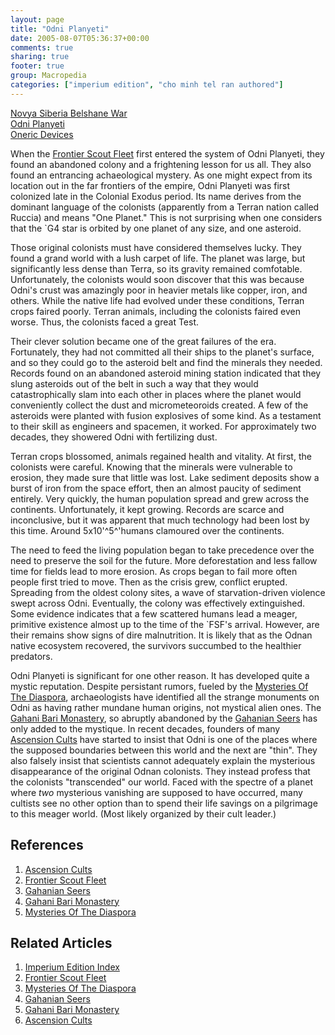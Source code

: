 ```yaml
---
layout: page
title: "Odni Planyeti"
date: 2005-08-07T05:36:37+00:00
comments: true
sharing: true
footer: true
group: Macropedia
categories: ["imperium edition", "cho minh tel ran authored"]
---
```


<div class='row'>
	<div class='col-md-4'><a href='/macropedia/novya-siberia-belshane-war'>Novya Siberia Belshane War</a></div>
	<div class='col-md-4'><a href='/macropedia/odni-planyeti'>Odni Planyeti</a></div>
	<div class='col-md-4'><a href='/macropedia/oneric-devices'>Oneric Devices</a></div>
</div>


When the [Frontier Scout Fleet](/macropedia/frontier-scout-fleet) first entered the system of Odni Planyeti, they found an abandoned colony and a frightening lesson for us all. They also found an entrancing achaeological mystery. As one might expect from its location out in the far frontiers of the empire, Odni Planyeti was first colonized late in the Colonial Exodus period. Its name derives from the dominant language of the colonists (apparently from a Terran nation called Ruccia) and means "One Planet." This is not surprising when one considers that the `G4 star is orbited by one planet of any size, and one asteroid.

Those original colonists must have considered themselves lucky. They found a grand world with a lush carpet of life. The planet was large, but significantly less dense than Terra, so its gravity remained comfotable. Unfortunately, the colonists would soon discover that this was because Odni's crust was amazingly poor in heavier metals like copper, iron, and others. While the native life had evolved under these conditions, Terran crops faired poorly. Terran animals, including the colonists faired even worse. Thus, the colonists faced a great Test. 

Their clever solution became one of the great failures of the era. Fortunately, they had not committed all their ships to the planet's surface, and so they could go to the asteroid belt and find the minerals they needed. Records found on an abandoned asteroid mining station indicated that they slung asteroids out of the belt in such a way that they would catastrophically slam into each other in places where the planet would conveniently collect the dust and micrometeoroids created. A few of the asteroids were planted with fusion explosives of some kind. As a testament to their skill as engineers and spacemen, it worked. For approximately two decades, they showered Odni with fertilizing dust.

Terran crops blossomed, animals regained health and vitality. At first, the colonists were careful. Knowing that the minerals were vulnerable to erosion, they made sure that little was lost. Lake sediment deposits show a burst of iron from the space effort, then an almost paucity of sediment entirely. Very quickly, the human population spread and grew across the continents. Unfortunately, it kept growing. Records are scarce and inconclusive, but it was apparent that much technology had been lost by this time. Around 5x10'^5^'humans clamoured over the continents.

The need to feed the living population began to take precedence over the need to preserve the soil for the future. More deforestation and less fallow time for fields lead to more erosion. As crops began to fail more often people first tried to move. Then as the crisis grew, conflict erupted. Spreading from the oldest colony sites, a wave of starvation-driven violence swept across Odni. Eventually, the colony was effectively extinguished. Some evidence indicates that a few scattered humans lead a meager, primitive existence almost up to the time of the `FSF's arrival. However, are their remains show signs of dire malnutrition. It is likely that as the Odnan native ecosystem recovered, the survivors succumbed to the healthier predators.

Odni Planyeti is significant for one other reason. It has developed quite a mystic reputation. Despite persistant rumors, fueled by the [Mysteries Of The Diaspora](/macropedia/mysteries-of-the-diaspora), archaeologists have identified all the strange monuments on Odni as having rather mundane human origins, not mystical alien ones. The [Gahani Bari Monastery](/macropedia/gahani-bari-monastery), so abruptly abandoned by the [Gahanian Seers](/macropedia/gahanian-seers) has only added to the mystique. In recent decades, founders of many [Ascension Cults](/macropedia/ascension-cults) have started to insist that Odni is one of the places where the supposed boundaries between this world and the next are "thin". They also falsely insist that scientists cannot adequately explain the mysterious disappearance of the original Odnan colonists. They instead profess that the colonists "transcended" our world. Faced with the spectre of a planet where _two_ mysterious vanishing are supposed to have occurred, many cultists see no other option than to spend their life savings on a pilgrimage to this meager world. (Most likely organized by their cult leader.) 


## References
1. [Ascension Cults](/macropedia/ascension-cults)
1. [Frontier Scout Fleet](/macropedia/frontier-scout-fleet)
1. [Gahanian Seers](/macropedia/gahanian-seers)
1. [Gahani Bari Monastery](/macropedia/gahani-bari-monastery)
1. [Mysteries Of The Diaspora](/macropedia/mysteries-of-the-diaspora)

## Related Articles

1. [Imperium Edition Index](/macropedia/imperium-edition-index)
2. [Frontier Scout Fleet](/macropedia/frontier-scout-fleet)
3. [Mysteries Of The Diaspora](/macropedia/mysteries-of-the-diaspora)
4. [Gahanian Seers](/macropedia/gahanian-seers)
5. [Gahani Bari Monastery](/macropedia/gahani-bari-monastery)
6. [Ascension Cults](/macropedia/ascension-cults)


 
